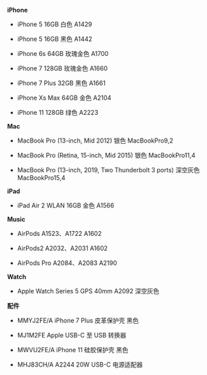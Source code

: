 **iPhone**

- iPhone 5 16GB 白色 A1429

- iPhone 5 16GB 黑色 A1442

- iPhone 6s 64GB 玫瑰金色 A1700

- iPhone 7 128GB 玫瑰金色 A1660

- iPhone 7 Plus 32GB 黑色 A1661

- iPhone Xs Max 64GB 金色 A2104

- iPhone 11 128GB 绿色 A2223


**Mac**

- MacBook Pro (13-inch, Mid 2012) 银色 MacBookPro9,2

- MacBook Pro (Retina, 15-inch, Mid 2015) 银色 MacBookPro11,4

- MacBook Pro (13-inch, 2019, Two Thunderbolt 3 ports) 深空灰色 MacBookPro15,4


**iPad**

- iPad Air 2 WLAN 16GB 金色 A1566


**Music**

- AirPods A1523、A1722 A1602

- AirPods2 A2032、A2031 A1602

- AirPods Pro A2084、A2083 A2190


**Watch**

- Apple Watch Series 5 GPS 40mm A2092 深空灰色


**配件**

- MMYJ2FE/A iPhone 7 Plus 皮革保护壳 黑色

- MJ1M2FE Apple USB-C 至 USB 转换器

- MWVU2FE/A iPhone 11 硅胶保护壳 黑色

- MHJ83CH/A A2244 20W USB-C 电源适配器